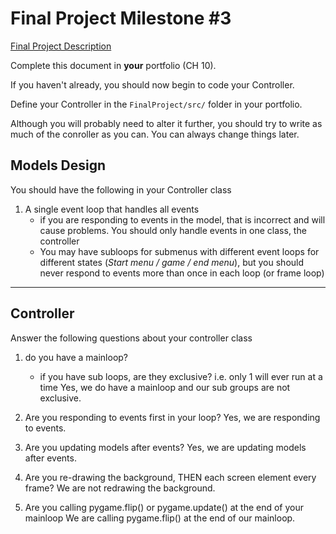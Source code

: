 # Final Project Milestone #3

[Final Project Description](https://docs.google.com/document/d/1j3zgypVjPjzXl4pL1_Wpjvp3GLCW9zcFydkwUjNfNUA/edit?usp=sharing)

Complete this document in **your** portfolio (CH 10).

If you haven't already, you should now begin to code your Controller.

Define your Controller in the `FinalProject/src/` folder in your portfolio.

Although you will probably need to alter it further, you should try to write as much of the conroller as you can. You can always change things later.

## Models Design

You should have the following in your Controller class

1. A single event loop that handles all events
    * if you are responding to events in the model, that is incorrect and will cause problems. You should only handle events in one class, the controller
    * You may have subloops for submenus with different event loops for different states (*Start menu / game / end menu*), but you should never respond to events more than once in each loop (or frame loop)

***

## Controller

Answer the following questions about your controller class

1. do you have a mainloop?
    * if you have sub loops, are they exclusive? i.e. only 1 will ever run at a time
Yes, we do have a mainloop and our sub groups are not exclusive.

2. Are you responding to events first in your loop?
Yes, we are responding to events. 

4. Are you updating models after events?
Yes, we are updating models after events. 

5. Are you re-drawing the background, THEN each screen element every frame?
We are not redrawing the background. 

6. Are you calling pygame.flip() or pygame.update() at the end of your mainloop
We are calling pygame.flip() at the end of our mainloop. 